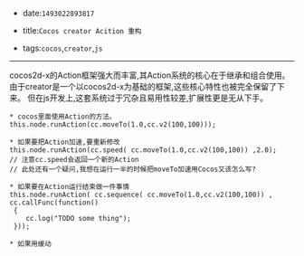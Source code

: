 * date:`1493022893817`


* title:`Cocos creator Acition 重构`
* tags:`cocos`,`creator`,`js`

---

cocos2d-x的Action框架强大而丰富,其Action系统的核心在于继承和组合使用。
由于creator是一个以cocos2d-x为基础的框架,这些核心特性也被完全保留了下来。
但在js开发上,这套系统过于冗杂且易用性较差,扩展性更是无从下手。



    * cocos里面使用Action的方法。
    this.node.runAction(cc.moveTo(1.0,cc.v2(100,100)));

    * 如果要把Action加速,要重新修改
    this.node.runAction(cc.speed( cc.moveTo(1.0,cc.v2(100,100)) ,2.0);
    // 注意cc.speed会返回一个新的Action
    // 此处还有一个疑问,我想在运行一半的时候把moveTo加速用Cocos又该怎么写?

    * 如果要在Action运行结束做一件事情
    this.node.runAction( cc.sequence( cc.moveTo(1.0,cc.v2(100,100)) , cc.callFunc(function()
     {
        cc.log("TODO some thing");
     }));

    * 如果用缓动

